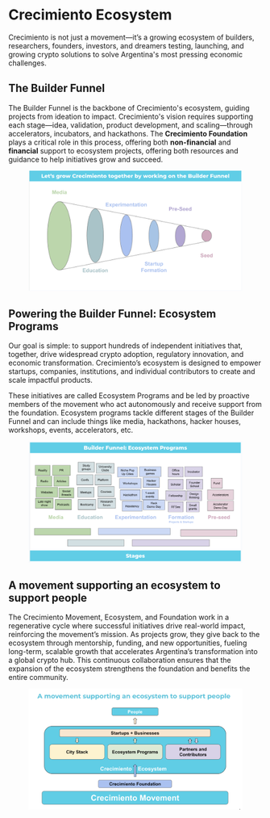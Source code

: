# Crecimiento Ecosystem

Crecimiento is not just a movement—it’s a growing ecosystem of builders, researchers, founders, investors, and dreamers testing, launching, and growing crypto solutions to solve Argentina's most pressing economic challenges.

## **The Builder Funnel**

The Builder Funnel is the backbone of Crecimiento's ecosystem, guiding projects from ideation to impact. Crecimiento's vision requires supporting each stage—idea, validation, product development, and scaling—through accelerators, incubators, and hackathons. The **Crecimiento Foundation** plays a critical role in this process, offering both **non-financial** and **financial** support to ecosystem projects, offering both resources and guidance to help initiatives grow and succeed.

<figure><img src="../.gitbook/assets/Captura de pantalla 2024-10-16 a la(s) 21.30.32.png" alt=""><figcaption></figcaption></figure>

## Powering the Builder Funnel: Ecosystem Programs

Our goal is simple: to support hundreds of independent initiatives that, together, drive widespread crypto adoption, regulatory innovation, and economic transformation. Crecimiento’s ecosystem is designed to empower startups, companies, institutions, and individual contributors to create and scale impactful products.

These initiatives are called Ecosystem Programs and be led by proactive members of the movement who act autonomously and receive support from the foundation. Ecosystem programs tackle different stages of the Builder Funnel and can include things like media, hackathons, hacker houses, workshops, events, accelerators, etc.

<figure><img src="../.gitbook/assets/Captura de pantalla 2024-10-16 a la(s) 21.30.44.png" alt=""><figcaption></figcaption></figure>

## **A movement supporting an ecosystem to support people**

The Crecimiento Movement, Ecosystem, and Foundation work in a regenerative cycle where successful initiatives drive real-world impact, reinforcing the movement’s mission. As projects grow, they give back to the ecosystem through mentorship, funding, and new opportunities, fueling long-term, scalable growth that accelerates Argentina’s transformation into a global crypto hub. This continuous collaboration ensures that the expansion of the ecosystem strengthens the foundation and benefits the entire community.

<figure><img src="../.gitbook/assets/Captura de pantalla 2024-10-16 a la(s) 21.24.54.png" alt=""><figcaption></figcaption></figure>
